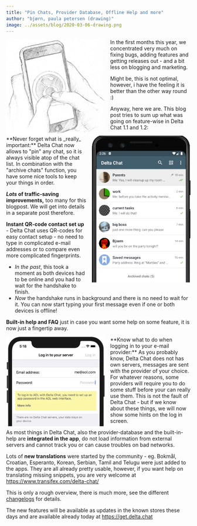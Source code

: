 ```yaml
---
title: "Pin Chats, Provider Database, Offline Help and more"
author: "bjørn, paula petersen (drawing)"
image: ../assets/blog/2020-03-06-drawing.png
---
```


<img src="../assets/blog/2020-03-06-drawing.png" width="270" style="float:left; margin-right:1em;" /> 
In the first months this year, we concentrated very much on fixing bugs,
adding features and getting releases out - and a bit less on blogging and marketing.

Might be, this is not optimal, however, i have the feeling it is better than the other way round :)

Anyway, here we are. This blog post tries to sum up what was going on feature-wise in Delta Chat 1.1 and 1.2:

<img src="../assets/blog/2020-03-06-pin-parents.png" width="270" style="float:right; margin-left:1em; margin-bottom:1em;" />
**Never forget what is _really_ important:** Delta Chat now allows to "pin" any chat,
so it is always visible atop of the chat list.
In combination with the "archive chats" function, you have some nice tools to keep your things in order.

**_Lots_ of traffic-saving improvements,** too many for this blogpost.
We will get into details in a separate post therefore.

**Instant QR-code contact set up** - Delta Chat uses QR-codes for easy contact setup -
no need to type in complicated e-mail addresses or to compare even more complicated fingerprints.
- _In the past_, this took a moment as both devices had to be online and you had to wait for the handshake to finish.  
- _Now_ the handshake runs in background and there is no need to wait for it.
You can now start typing your first message even if one or both devices is offline!

**Built-in help and FAQ** just in case you want some help on some feature, it is now just a fingertip away.

<img src="../assets/blog/2020-03-06-provider-db.png" width="270" style="float:left; clear:both; margin-right:1em;" />
**Know what to do when logging in to your e-mail provider:** As you probably know, 
Delta Chat does not has own servers, messages are sent with the provider of your choice.
For whatever reasons, some providers will require you to do some stuff before your can really use them.  
This is not the fault of Delta Chat - 
but if we know about these things, we will now show some hints on the log in screen.

As most things in Delta Chat, also the provider-database and the built-in-help are **integrated in the app**,
do not load information from external servers and cannot track you or can cause troubles on bad networks.

Lots of **new translations** were started by the community -
eg. Bokmål, Croatian, Esperanto, Korean, Serbian, Tamil and Telugu were just added to the apps.
They are all already pretty usable, however, if you want help on translating missing snippets, 
you are very welcome at <https://www.transifex.com/delta-chat/>

This is only a rough overview, there is much more,
see the different [changelogs](https://delta.chat/en/download#changelogs) for details.

The new features will be available as updates in the known stores these days
and are available already today at <https://get.delta.chat>